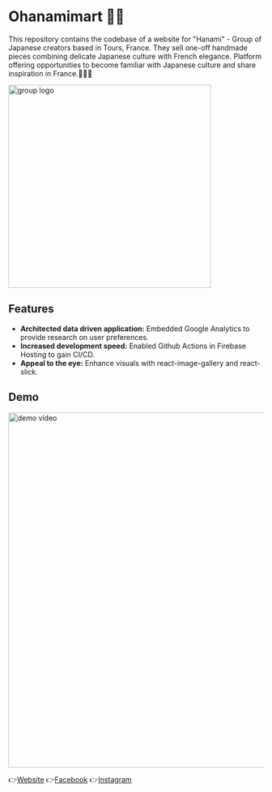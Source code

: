 # Ohanamimart 🏮🍡

This repository contains the codebase of a website for "Hanami" - Group of Japanese creators based in Tours, France. They sell one-off handmade pieces combining delicate Japanese culture with French elegance. Platform offering opportunities to become familiar with Japanese culture and share inspiration in France.🌸🌸🌸

<img src="https://i.ibb.co/gyZcTns/HANAMI-trimed.png" alt="group logo" width="400px"/>

## Features

- **Architected data driven application:** Embedded Google Analytics to provide research on user preferences.
- **Increased development speed:** Enabled Github Actions in Firebase Hosting to gain CI/CD. 
- **Appeal to the eye:** Enhance visuals with react-image-gallery and react-slick. 

## Demo

<img src="https://media.giphy.com/media/Ji3Hi8zckqmpLNuvn0/giphy.gif" alt="demo video" width="700px"/>

👉[Website](https://ohanamimart-37000.web.app/)
👉[Facebook](https://www.facebook.com/profile.php?id=61551923815475)
👉[Instagram](https://www.instagram.com/hanamimarche/)
